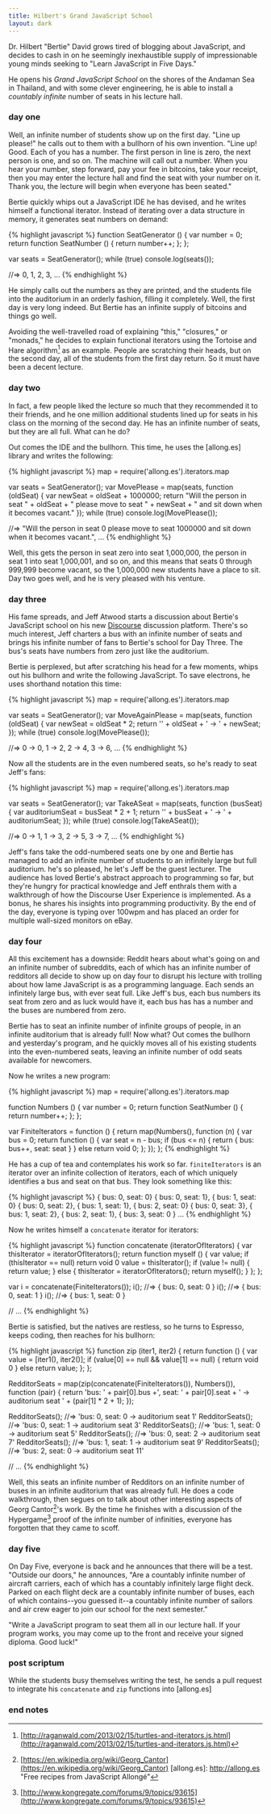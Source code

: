 ```yaml
---
title: Hilbert's Grand JavaScript School
layout: dark
---
```


Dr. Hilbert "Bertie" David grows tired of blogging about JavaScript, and decides to cash in on he seemingly inexhaustible supply of impressionable young minds seeking to "Learn JavaScript in Five Days."

He opens his *Grand JavaScript School* on the shores of the Andaman Sea in Thailand, and with some clever engineering, he is able to install a *countably infinite* number of seats in his lecture hall.

### day one

Well, an infinite number of students show up on the first day. "Line up please!" he calls out to them with a bullhorn of his own invention. "Line up! Good. Each of you has a number. The first person in line is zero, the next person is one, and so on. The machine will call out a number. When you hear your number, step forward, pay your fee in bitcoins, take your receipt, then you may enter the lecture hall and find the seat with your number on it. Thank you, the lecture will begin when everyone has been seated."

Bertie quickly whips out a JavaScript IDE he has devised, and he writes himself a functional iterator. Instead of iterating over a data structure in memory, it generates seat numbers on demand:

{% highlight javascript %}
function SeatGenerator () {
  var number = 0;
  return function SeatNumber () {
    return number++;
  };
};

var seats = SeatGenerator();
while (true)
  console.log(seats());

//=> 0, 1, 2, 3, ...
{% endhighlight %}

He simply calls out the numbers as they are printed, and the students file into the auditorium in an orderly fashion, filling it completely. Well, the first day is very long indeed. But Bertie has an infinite supply of bitcoins and things go well.

Avoiding the well-travelled road of explaining "this," "closures," or "monads," he decides to explain functional iterators using the Tortoise and Hare algorithm[^tortoise] as an example. People are scratching their heads, but on the second day, all of the students from the first day return. So it must have been a decent lecture.

[^tortoise]: [http://raganwald.com/2013/02/15/turtles-and-iterators.js.html](http://raganwald.com/2013/02/15/turtles-and-iterators.js.html)

### day two

In fact, a few people liked the lecture so much that they recommended it to their friends, and he one million additional students lined up for seats in his class on the morning of the second day. He has an infinite number of seats, but they are all full. What can he do?

Out comes the IDE and the bullhorn. This time, he uses the [allong.es] library and writes the following:

{% highlight javascript %}
map = require('allong.es').iterators.map

var seats = SeatGenerator();
var MovePlease = map(seats, function (oldSeat) {
  var newSeat = oldSeat + 1000000;
  return "Will the person in seat " + oldSeat + " please move to seat " + newSeat + " and sit down when it becomes vacant."
});
while (true)
  console.log(MovePlease());

//=> "Will the person in seat 0 please move to seat 1000000 and sit down when it becomes vacant.", ...
{% endhighlight %}

Well, this gets the person in seat zero into seat 1,000,000, the person in seat 1 into seat 1,000,001, and so on, and this means that seats 0 through 999,999 become vacant, so the 1,000,000 new students have a place to sit. Day two goes well, and he is very pleased with his venture.

### day three

His fame spreads, and Jeff Atwood starts a discussion about Bertie's JavaScript school on his new [Discourse](http://www.discourse.org) discussion platform. There's so much interest, Jeff charters a bus with an infinite number of seats and brings his infinite number of fans to Bertie's school for Day Three. The bus's seats have numbers from zero just like the auditorium.

Bertie is perplexed, but after scratching his head for a few moments, whips out his bullhorn and write the following JavaScript. To save electrons, he uses shorthand notation this time:

{% highlight javascript %}
map = require('allong.es').iterators.map

var seats = SeatGenerator();
var MoveAgainPlease = map(seats, function (oldSeat) {
  var newSeat = oldSeat * 2;
  return '' + oldSeat + ' -> ' + newSeat;
});
while (true)
  console.log(MovePlease());
  
//=> 0 -> 0, 1 -> 2, 2 -> 4, 3 -> 6, ...
{% endhighlight %}

Now all the students are in the even numbered seats, so he's ready to seat Jeff's fans:

{% highlight javascript %}
map = require('allong.es').iterators.map

var seats = SeatGenerator();
var TakeASeat = map(seats, function (busSeat) {
  var auditoriumSeat = busSeat * 2 + 1;
  return '' + busSeat + ' -> ' + auditoriumSeat;
});
while (true)
  console.log(TakeASeat());
  
//=> 0 -> 1, 1 -> 3, 2 -> 5, 3 -> 7, ...
{% endhighlight %}

Jeff's fans take the odd-numbered seats one by one and Bertie has managed to add an infinite number of students to an infinitely large but full auditorium. he's so pleased, he let's Jeff be the guest lecturer. The audience has loved Bertie's abstract approach to programming so far, but they're hungry for practical knowledge and Jeff enthrals them  with a walkthrough of how the Discourse User Experience is implemented. As a bonus, he shares his insights into programming productivity. By the end of the day, everyone is typing over 100wpm and has placed an order for multiple wall-sized monitors on eBay.

### day four

All this excitement has a downside: Reddit hears about what's going on and an infinite number of subreddits, each of which has an infinite number of redditors all decide to show up on day four to disrupt his lecture with trolling about how lame JavaScript is as a programming language. Each sends an infinitely large bus, with ever seat full. Like Jeff's bus, each bus numbers its seat from zero and as luck would have it, each bus has has a number and the buses are numbered from zero.

Bertie has to seat an infinite number of infinite groups of people, in an infinite auditorium that is already full! Now what? Out comes the bullhorn and yesterday's program, and he quickly moves all of his existing students into the even-numbered seats, leaving an infinite number of odd seats available for newcomers.

Now he writes a new program:

{% highlight javascript %}
map = require('allong.es').iterators.map

function Numbers () {
  var number = 0;
  return function SeatNumber () {
    return number++;
  };
};

var FiniteIterators = function () {
  return map(Numbers(), function (n) {
    var bus = 0;
    return function () {
      var seat = n - bus;
      if (bus <= n) {
        return {
          bus: bus++,
          seat: seat
        }
      }
      else return void 0;
    };
  });
};
{% endhighlight %}

He has a cup of tea and contemplates his work so far. `finiteIterators` is an iterator over an infinite collection of iterators, each of which uniquely identifies a bus and seat on that bus. They look something like this:

{% highlight javascript %}
{ bus: 0, seat: 0}
{ bus: 0, seat: 1}, { bus: 1, seat: 0}
{ bus: 0, seat: 2}, { bus: 1, seat: 1}, { bus: 2, seat: 0}
{ bus: 0, seat: 3}, { bus: 1, seat: 2}, { bus: 2, seat: 1}, { bus: 3, seat: 0 }
...
{% endhighlight %}

Now he writes himself a `concatenate` iterator for iterators:

{% highlight javascript %}
function concatenate (iteratorOfIterators) {
  var thisIterator = iteratorOfIterators();
  return function myself () {
    var value;
    if (thisIterator == null)
      return void 0
    value = thisIterator();
    if (value != null) {
      return value;
    }
    else {
      thisIterator = iteratorOfIterators();
      return myself();
    }
  };
};

var i = concatenate(FiniteIterators());
i();
  //=> { bus: 0, seat: 0 }
i();
  //=> { bus: 0, seat: 1 }
i();
  //=> { bus: 1, seat: 0 }
  
// ...
{% endhighlight %}

Bertie is satisfied, but the natives are restless, so he turns to Espresso, keeps coding, then reaches for his bullhorn:

{% highlight javascript %}
function zip (iter1, iter2) {
  return function () {
    var value = [iter1(), iter2()];
    if (value[0] == null && value[1] == null) {
      return void 0
    }
    else return value;
  };
};

RedditorSeats = map(zip(concatenate(FiniteIterators()), Numbers()), function (pair) {
  return 'bus: ' + pair[0].bus +', seat: ' + pair[0].seat + ' -> auditorium seat ' + (pair[1] * 2 + 1);
});

RedditorSeats();
  //=> 'bus: 0, seat: 0 -> auditorium seat 1'
RedditorSeats();
  //=> 'bus: 0, seat: 1 -> auditorium seat 3'
RedditorSeats();
  //=> 'bus: 1, seat: 0 -> auditorium seat 5'
RedditorSeats();
  //=> 'bus: 0, seat: 2 -> auditorium seat 7'
RedditorSeats();
  //=> 'bus: 1, seat: 1 -> auditorium seat 9'
RedditorSeats();
  //=> 'bus: 2, seat: 0 -> auditorium seat 11'
  
// ...
{% endhighlight %}

Well, this seats an infinite number of Redditors on an infinite number of buses in an infinite auditorium that was already full. He does a code walkthrough, then segues on to talk about other interesting aspects of Georg Cantor[^cantor]'s work. By the time he finishes with a discussion of the Hypergame[^kongregate] proof of the infinite number of infinities, everyone has forgotten that they came to scoff.

[^cantor]: [https://en.wikipedia.org/wiki/Georg_Cantor](https://en.wikipedia.org/wiki/Georg_Cantor)
[allong.es]: http://allong.es "Free recipes from JavaScript Allongé"
[^kongregate]: [http://www.kongregate.com/forums/9/topics/93615](http://www.kongregate.com/forums/9/topics/93615)

### day five

On Day Five, everyone is back and he announces that there will be a test. "Outside our doors," he announces, "Are a countably infinite number of aircraft carriers, each of which has a countably infinitely large flight deck. Parked on each flight deck are a countably infinite number of buses, each of which contains--you guessed it--a countably infinite number of sailors and air crew eager to join our school for the next semester."

"Write a JavaScript program to seat them all in our lecture hall. If your program works, you may come up to the front and receive your signed diploma. Good luck!"

### post scriptum

While the students busy themselves writing the test, he sends a pull request to integrate his `concatenate` and `zip` functions into [allong.es]

### end notes